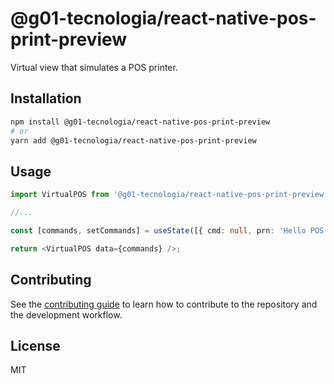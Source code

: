 # @g01-tecnologia/react-native-pos-print-preview

Virtual view that simulates a POS printer.

## Installation

```sh
npm install @g01-tecnologia/react-native-pos-print-preview
# or
yarn add @g01-tecnologia/react-native-pos-print-preview
```

## Usage

```typescript
import VirtualPOS from '@g01-tecnologia/react-native-pos-print-preview';

//...

const [commands, setCommands] = useState([{ cmd: null, prn: 'Hello POS!' }]);

return <VirtualPOS data={commands} />;
```

## Contributing

See the [contributing guide](CONTRIBUTING.md) to learn how to contribute to the repository and the development workflow.

## License

MIT
